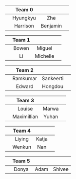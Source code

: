 |     | Team 0 |     |     |
|:----:|:---:|:---:|:---:| 
|  | Hyungkyu | Zhe | |
|  | Harrison | Benjamin | |

|     | Team 1 |     |     |
|:----:|:---:|:---:|:---:| 
|  | Bowen | Miguel | |
|  | Li | Michelle | |

|     | Team 2 |     |     |
|:----:|:---:|:---:|:---:| 
|  | Ramkumar | Sankeerti | |
|  | Edward | Hongdou | |

|     | Team 3 |     |     |
|:----:|:---:|:---:|:---:| 
|  | Louise | Marwa | |
|  | Maximillian | Yuhan | |

|     | Team 4 |     |     |
|:----:|:---:|:---:|:---:| 
|  | Liying | Katja | |
|  | Wenkun | Nan | |

|     | Team 5 |     |     |
|:----:|:---:|:---:|:---:| 
|  | Donya | Adam | Shivee |
  
